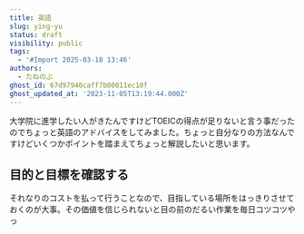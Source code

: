 ```yaml
---
title: 英語
slug: ying-yu
status: draft
visibility: public
tags:
  - '#Import 2025-03-18 13:46'
authors:
  - たねのぶ
ghost_id: 67d97940caff7b00011ec10f
ghost_updated_at: '2023-11-05T13:19:44.000Z'
---
```

大学院に進学したい人がきたんですけどTOEICの得点が足りないと言う事だったのでちょっと英語のアドバイスをしてみました。ちょっと自分なりの方法なんですけどいくつかポイントを踏まえてちょっと解説したいと思います。

## 目的と目標を確認する

それなりのコストを払って行うことなので、目指している場所をはっきりさせておくのが大事。その価値を信じられないと目の前のだるい作業を毎日コツコツやっ
